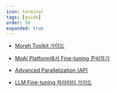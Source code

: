 ```yaml
---
icon: terminal
tags: [guide]
order: 50
expanded: true
---
```


- [Moreh Toolkit 가이드](moreh_toolkit.md)

- [MoAI Platform에서 Fine-tuning 준비하기](Prepare_Fine_tuning_MoAI.md)

- [Advanced Parallelization (AP)](https://docs.moreh.io/supported_documents/ap/)

- [LLM Fine-tuning 파라미터 가이드](LLM_param_guide.md)


